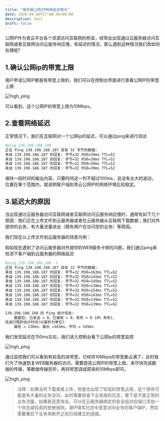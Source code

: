 ```yaml
---
title: "服务器公网IP网络延迟增大"
date: 2020-04-02T17:08:56+09:00
description: test
draft: false
---
```


公网IP作为青云平台各个资源访问互联网的桥梁，经常会出现通过云服务器访问互联网或者互联网访问云服务响应慢，有延迟的情况，那么遇到这种情况我们改如何处理呢?

## 1.确认公网ip的带宽上限

用户申请公网IP都是有带宽上限的，我们可以在控制台界面进行查看公网IP的带宽上限

![high_ping](../../_images/high_ping1.png)

可以看到，这个公网IP的带宽上限为10Mbps。

## 2.查看网络延迟

正常情况下，我们在互联网对一个公网ip的延迟，可以通过ping来进行测试
```bash
#ping 139.198.188.188
正在 Ping 139.198.188.187 具有 32 字节的数据:
来自 139.198.188.187 的回复: 字节=32 时间=39ms TTL=52
来自 139.198.188.187 的回复: 字节=32 时间=39ms TTL=52
来自 139.198.188.187 的回复: 字节=32 时间=39ms TTL=52
来自 139.198.188.187 的回复: 字节=32 时间=39ms TTL=52
```

保持一段时间的输出内容，只要时间这一列不超过100ms，且没有太大的波动，位置在某个范围内，就说明客户端到青云公网IP的网络环境比较稳定。

## 3.延迟大的原因

当出现通过云服务器访问互联网或者互联网访问云服务响应慢时，通常有如下几个原因：我们正在上传文件到云服务器或者在云服务器从互联网下载数据；我们对外提供的业务，有大量流量进出（既有用户在访问您的业务）等原因。

我们现在以上传文件到云服务器的场景为例：

假如现在遇到了访问云服务器对外提供的WEB服务卡顿的问题，我们通过ping来检测下客户端到云服务器的网络延迟
```bash
#ping 139.198.188.188 -t
正在 Ping 139.198.188.187 具有 32 字节的数据:
来自 139.198.188.187 的回复: 字节=32 时间=163ms TTL=52
来自 139.198.188.187 的回复: 字节=32 时间=145ms TTL=52
来自 139.198.188.187 的回复: 字节=32 时间=145ms TTL=52
来自 139.198.188.187 的回复: 字节=32 时间=138ms TTL=52
来自 139.198.188.187 的回复: 字节=32 时间=154ms TTL=52
来自 139.198.188.187 的回复: 字节=32 时间=143ms TTL=52
来自 139.198.188.187 的回复: 字节=32 时间=139ms TTL=52
来自 139.198.188.187 的回复: 字节=32 时间=139ms TTL=52

139.198.188.188 的 Ping 统计信息:
    数据包: 已发送 = 8，已接收 = 8，丢失 = 0 (0% 丢失)，
往返行程的估计时间(以毫秒为单位):
    最短 = 138ms，最长 =163ms，平均 = 145ms
```

我们发现延迟在150ms左右，我们进入控制台看下公网ip的带宽监控

![high_ping](../../_images/high_ping2.png)

通过监控我们可以看到有较高的进带宽，已经将10Mbps的带宽都占满了，此时我们为了快速恢复WEB服务器的访问，需要提高公网IP的带宽上限，来尽快完成数据的传输，等数据传输完毕，再将带宽调成原来的10Mbps即可。

![high_ping](../../_images/high_ping3.png)

>注释：如果没有下载或者上传，但是也出现了较高的带宽占用，这个很有可能是有大量的业务访问，此时需要排查下业务层的日志，看下是不是正常的业务流量，如果是恶意攻击，可以在云服务器绑定的安全组对应端口添加一个优先级较高的拒绝规则，源IP填写日志中恶意访问业务的客户端IP，然后需要重启下业务来断开之前已经建立的连接。